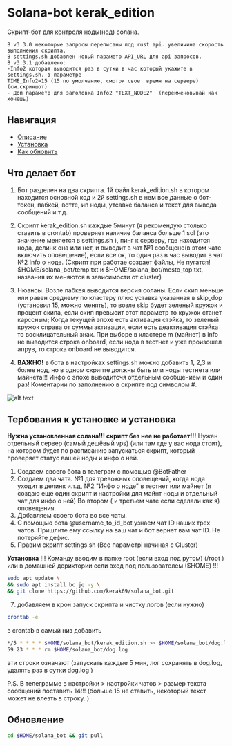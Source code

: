 # Solana-bot kerak_edition
Скрипт-бот для контроля ноды(нод) солана.

```
В v3.3.0 некоторые запросы переписаны под rust api. увеличина скорость выполнения скрипта. 
В settings.sh добавлен новый параметр API_URL для api запросов.
В v3.3.1 добавлено:  
-Info2 которая выводится раз в сутки в час который укажите в settings.sh. в параметре 
TIME_Info2=15 (15 по умолчанию, смотри свое  время на сервере) (см.скриншот) 
- Доп параметр для заголовка Info2 "TEXT_NODE2"  (переименовывай как хочешь)
```

## Навигация
* [Описание](#Что-делает-бот)
* [Установка](#Тербования-к-установке-и-установка)
* [Как обновить ](#Обновление)

## Что делает бот

1. Бот разделен на два скрипта. 1й файл  kerak_edition.sh в котором находится основной код и 2й settings.sh  в нем все данные о бот-токен, пабкей, вотте, ип ноды, утсавке баланса и текст для вывода сообщений и.т.д. 

2. Скрипт kerak_edition.sh каждые 5минут (я рекомендую столько ставить в crontab)  проверяет наличие баланса больше 1 sol (это значение меняется в settings.sh ), пинг к серверу, где находится нода, делинк она или нет, и выводит в чат №1 сообщене(в этом чате включить оповещение), если все ок, то один раз в час выводит в чат №2 Info о ноде. (Скрипт при работае создает файлы, Не пугатся! $HOME/solana_bot/temp.txt и $HOME/solana_bot/mesto_top.txt, названия их меняются в зависимости от cluster)

3. Нюансы.
Возле пабкея выводится версия соланы.
Если скип меньше или  равен среднему по кластеру плюс уставка указанная в skip_dop (установил 15, можно менять), то возле skip будет зеленый кружок и процент скипа, если скип превысит этот параметр то  кружок станет карссным;
Когда текущей эпохе есть активация стэйка, то зеленый кружок  справа от суммы активации,
если есть деактивация стэйка то восклицательный знак. 
При выборе в кластере m (майнет) в info не выводится строка onboard,
если нода в тестнет и уже произошел апрув, то строка onboard не выводится.

4. **ВАЖНО!** 
в бота в настройках settings.sh можно добавить 1, 2,3 и более нод, но в одном скрипте должны быть или ноды тестнета или майнета!!! Инфо о эпохе выводитсчя отдельным сообщением и один раз!  Коментарии по заполнению в скрипте под символом #.


![alt text](https://github.com/kerak69/solana_bot/blob/master/bot.png?raw=true)


## Тербования к установке и установка

**Нужна установленная солана!!! скрипт без нее не работает!!!**
Нужен отдельный сервер (самый дешёвый vps) (или там где у вас нода стоит), на котором будет по расписанию запускаться скрипт, который проверяет статус вашей ноды и инфо о ней.

1. Создаем своего бота в телеграм с помощью @BotFather
2. Создаем два чата. №1 для тревожных оповещений, когда нода уходит в делинк и.т.д, №2 "Инфо о ноде" в тестнет или майнет (я создаю еще  один скрипт и настройки для майнт ноды и отдельный чат для инфо о ней)  Во втором ( и третьем чате если сделали как я)  оповещения.
3. Добавляем своего бота во все чаты.
4. С помощью бота @username_to_id_bot  узнаем чат ID наших трех чатов. Пришлите ему ссылку на ваш чат и бот вернет вам чат ID. Не потеряйте дефис. 
5. Правим скрипт settings.sh  (Все параметрі начиная с Cluster)

**Установка**
!!! Команду вводим в папке root (если вход под рутом) (/root ) или в домашней дериктории если вход под пользователем ($HOME) !!!

```bash
sudo apt update \
&& sudo apt install bc jq -y \
&& git clone https://github.com/kerak69/solana_bot.git
```

7. добавляем в крон запуск скрипта  и чистку логов (если нужно)
```bash
crontab -e
```
в  crontab в самый низ добавить
```bash
*/5 * * * * $HOME/solana_bot/kerak_edition.sh >> $HOME/solana_bot/dog.log 2>&1
59 23 * * * rm $HOME/solana_bot/dog.log
```
эти строки означают
(запускать каждые 5 мин, лог сохранять в dog.log, удалять раз в сутки dog.log )

P.S. В телеграмме в настройки > настройки чатов > размер текста сообщений  поставить 14!!! (больше 15 не ставить, некоторый текст может не влезть в строку. )

## Обновление
```bash
cd $HOME/solana_bot && git pull
```


